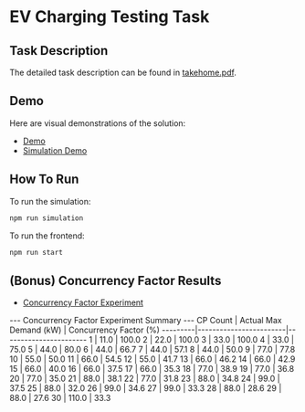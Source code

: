 # EV Charging Testing Task

## Task Description
The detailed task description can be found in [takehome.pdf](takehome.pdf).

## Demo
Here are visual demonstrations of the solution:
- [Demo](demo.gif)
- [Simulation Demo](simulation_demo.gif)

## How To Run

To run the simulation:
```bash
npm run simulation
```

To run the frontend:
```bash
npm run start
```

## (Bonus) Concurrency Factor Results
- [Concurrency Factor Experiment](concurrency.png)

--- Concurrency Factor Experiment Summary ---
CP Count | Actual Max Demand (kW) | Concurrency Factor (%)
---------|------------------------|-----------------------
       1 |                   11.0 |                   100.0
       2 |                   22.0 |                   100.0
       3 |                   33.0 |                   100.0
       4 |                   33.0 |                    75.0
       5 |                   44.0 |                    80.0
       6 |                   44.0 |                    66.7
       7 |                   44.0 |                    57.1
       8 |                   44.0 |                    50.0
       9 |                   77.0 |                    77.8
      10 |                   55.0 |                    50.0
      11 |                   66.0 |                    54.5
      12 |                   55.0 |                    41.7
      13 |                   66.0 |                    46.2
      14 |                   66.0 |                    42.9
      15 |                   66.0 |                    40.0
      16 |                   66.0 |                    37.5
      17 |                   66.0 |                    35.3
      18 |                   77.0 |                    38.9
      19 |                   77.0 |                    36.8
      20 |                   77.0 |                    35.0
      21 |                   88.0 |                    38.1
      22 |                   77.0 |                    31.8
      23 |                   88.0 |                    34.8
      24 |                   99.0 |                    37.5
      25 |                   88.0 |                    32.0
      26 |                   99.0 |                    34.6
      27 |                   99.0 |                    33.3
      28 |                   88.0 |                    28.6
      29 |                   88.0 |                    27.6
      30 |                  110.0 |                    33.3
